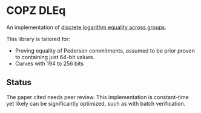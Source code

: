 # COPZ DLEq

An implementation of
[discrete logarithm equality across groups](https://eprint.iacr.org/2022/1593).

This library is tailored for:
- Proving equality of Pedersen commitments, assumed to be prior proven to
  containing just 64-bit values.
- Curves with 194 to 256 bits

## Status

The paper cited needs peer review. This implementation is constant-time yet
likely can be significantly optimized, such as with batch verification.
